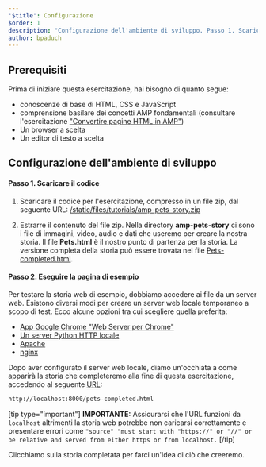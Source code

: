```yaml
---
'$title': Configurazione
$order: 1
description: "Configurazione dell'ambiente di sviluppo. Passo 1. Scaricare il codice. Scaricare il codice di esempio dell'esercitazione come file ZIP o tramite git ..."
author: bpaduch
---
```


## Prerequisiti

Prima di iniziare questa esercitazione, hai bisogno di quanto segue:

- conoscenze di base di HTML, CSS e JavaScript
- comprensione basilare dei concetti AMP fondamentali (consultare l'esercitazione ["Convertire pagine HTML in AMP"](../../../../documentation/guides-and-tutorials/start/converting/index.md?format=websites))
- Un browser a scelta
- Un editor di testo a scelta

## Configurazione dell'ambiente di sviluppo

#### Passo 1. Scaricare il codice

1. Scaricare il codice per l'esercitazione, compresso in un file zip, dal seguente URL: <a href="/static/files/tutorials/amp-pets-story.zip">/static/files/tutorials/amp-pets-story.zip</a>

2. Estrarre il contenuto del file zip. Nella directory **amp-pets-story** ci sono i file di immagini, video, audio e dati che useremo per creare la nostra storia. Il file **Pets.html** è il nostro punto di partenza per la storia. La versione completa della storia può essere trovata nel file [Pets-completed.html](https://github.com/ampproject/amp.dev/blob/legacy-master/tutorial_source/amp-pets-story/pets-completed.html).

#### Passo 2. Eseguire la pagina di esempio

Per testare la storia web di esempio, dobbiamo accedere ai file da un server web. Esistono diversi modi per creare un server web locale temporaneo a scopo di test. Ecco alcune opzioni tra cui scegliere quella preferita:

- [App Google Chrome "Web Server per Chrome"](https://chrome.google.com/webstore/detail/web-server-for-chrome/ofhbbkphhbklhfoeikjpcbhemlocgigb)
- [Un server Python HTTP locale](https://developer.mozilla.org/en-US/docs/Learn/Common_questions/set_up_a_local_testing_server#Running_a_simple_local_HTTP_server)
- [Apache](https://httpd.apache.org/docs/2.4/getting-started.html)
- [nginx](http://nginx.org/)

Dopo aver configurato il server web locale, diamo un'occhiata a come apparirà la storia che completeremo alla fine di questa esercitazione, accedendo al seguente <a href="http://localhost:8000/pets-completed.html">URL</a>:

```html
http://localhost:8000/pets-completed.html
```

[tip type="important"] **IMPORTANTE:** Assicurarsi che l'URL funzioni da `localhost` altrimenti la storia web potrebbe non caricarsi correttamente e presentare errori come `"source" "must start with "https://" or "//" or be relative and served from either https or from localhost.` [/tip]

Clicchiamo sulla storia completata per farci un'idea di ciò che creeremo.
